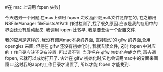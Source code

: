 
#在 mac 上调用 fopen 失败]

今天遇到一个问题,在mac上调用 fopen 失败,返回是null.文件是存在的, 在之前用 NSFileManager fileExistsAtPath 作过检测了,找了很久原因.应该是我的应用中的界面还没有启动起来. 我调用 fopen 比较早, 我是要去读一个配置文件.

我的应用是这样的, 我没有调用mac本身的界面, 直接启动的 glfw 的界面,全用 opengles 来画, 但是在 glfw 还没有初始化时, 我就去读文件, 这时 fopen 中对应的工作目录应该还没有设置, 所以读不到. 当我把在 glfw 初始化完成之后, 再去调 fopen, 它就可以成功打开了. 估计在 glfw 初始化时,它也会调用mac中的界面来画窗口,这时我的app的工作目录才设置了, 所以才能 fopen 才能找到.
